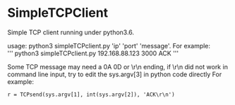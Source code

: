 # SimpleTCPClient
Simple TCP client running under python3.6. 
  
usage:  python3 simpleTCPclient.py 'ip' 'port' 'message'. 
For example:  
'''
python3 simpleTCPclient.py 192.168.88.123 3000 ACK
'''

Some TCP message may need a 0A 0D or \r\n ending, if \r\n did not work in command line input, try to edit the sys.argv[3] in python code directly
For example:
```
r = TCPsend(sys.argv[1], int(sys.argv[2]), 'ACK\r\n')
```
